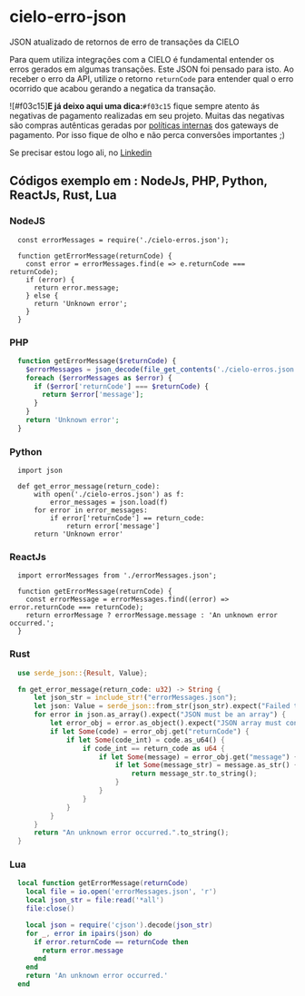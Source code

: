 # cielo-erro-json
JSON atualizado de retornos de erro de transações da CIELO

Para quem utiliza integrações com a CIELO é fundamental entender os erros gerados em algumas transações.
Este JSON foi pensado para isto. Ao receber o erro da API, utilize o retorno `returnCode` para entender qual o erro ocorrido que acabou gerando a negatica da transação.

![#f03c15]<b>E já deixo aqui uma dica:</b>`#f03c15` fique sempre atento ás negativas de pagamento realizadas em seu projeto. Muitas das negativas são compras autênticas geradas por <u>políticas internas</u> dos gateways de pagamento. Por isso fique de olho e não perca conversões importantes ;)

Se precisar estou logo ali, no <a href="https://www.linkedin.com/in/olavo-mello/" target="_blank">Linkedin</a>

## Códigos exemplo em : <b>NodeJs, PHP, Python, ReactJs, Rust, Lua</b>

### NodeJS
```nodejs
  const errorMessages = require('./cielo-erros.json');

  function getErrorMessage(returnCode) {
    const error = errorMessages.find(e => e.returnCode === returnCode);
    if (error) {
      return error.message;
    } else {
      return 'Unknown error';
    }
  }
```

### PHP
```php
  function getErrorMessage($returnCode) {
    $errorMessages = json_decode(file_get_contents('./cielo-erros.json'), true);
    foreach ($errorMessages as $error) {
      if ($error['returnCode'] === $returnCode) {
        return $error['message'];
      }
    }
    return 'Unknown error';
  }
```

### Python
```phyton
  import json

  def get_error_message(return_code):
      with open('./cielo-erros.json') as f:
          error_messages = json.load(f)
      for error in error_messages:
          if error['returnCode'] == return_code:
              return error['message']
      return 'Unknown error'
```

### ReactJs
```reacjs
  import errorMessages from './errorMessages.json';

  function getErrorMessage(returnCode) {
    const errorMessage = errorMessages.find((error) => error.returnCode === returnCode);
    return errorMessage ? errorMessage.message : 'An unknown error occurred.';
  }
```

### Rust
```rust
  use serde_json::{Result, Value};

  fn get_error_message(return_code: u32) -> String {
      let json_str = include_str!("errorMessages.json");
      let json: Value = serde_json::from_str(json_str).expect("Failed to deserialize JSON");
      for error in json.as_array().expect("JSON must be an array") {
          let error_obj = error.as_object().expect("JSON array must contain objects");
          if let Some(code) = error_obj.get("returnCode") {
              if let Some(code_int) = code.as_u64() {
                  if code_int == return_code as u64 {
                      if let Some(message) = error_obj.get("message") {
                          if let Some(message_str) = message.as_str() {
                              return message_str.to_string();
                          }
                      }
                  }
              }
          }
      }
      return "An unknown error occurred.".to_string();
  }
```

### Lua
```lua
  local function getErrorMessage(returnCode)
    local file = io.open('errorMessages.json', 'r')
    local json_str = file:read('*all')
    file:close()

    local json = require('cjson').decode(json_str)
    for _, error in ipairs(json) do
      if error.returnCode == returnCode then
        return error.message
      end
    end
    return 'An unknown error occurred.'
  end
```
